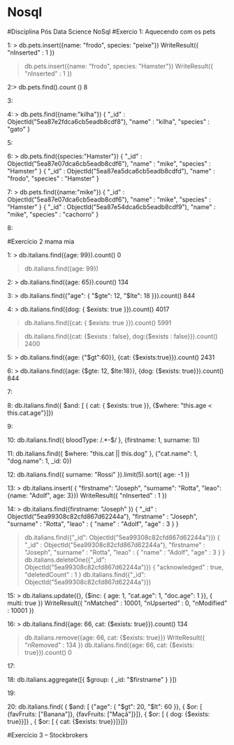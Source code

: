 # Nosql
#Disciplina Pós Data Science NoSql
#Exercio 1: Aquecendo com os pets

1: > db.pets.insert({name: "frodo", species: "peixe"})
WriteResult({ "nInserted" : 1 })
> db.pets.insert({name: "frodo", species: "Hamster"})
WriteResult({ "nInserted" : 1 })

2:> db.pets.find().count ()
  8

3:

4: > db.pets.find({name:"kilha"})
{ "_id" : ObjectId("5ea87e2fdca6cb5eadb8cdf8"), "name" : "kilha", "species" : "gato" }
 
5:

6: > db.pets.find({species:"Hamster"})
{ "_id" : ObjectId("5ea87e07dca6cb5eadb8cdf6"), "name" : "mike", "species" : "Hamster" }
{ "_id" : ObjectId("5ea87ea5dca6cb5eadb8cdfd"), "name" : "frodo", "species" : "Hamster" }
 

7:  > db.pets.find({name:"mike"})
{ "_id" : ObjectId("5ea87e07dca6cb5eadb8cdf6"), "name" : "mike", "species" : "Hamster" }
{ "_id" : ObjectId("5ea87e54dca6cb5eadb8cdf9"), "name" : "mike", "species" : "cachorro" }

8:

#Exercício 2 mama mia

1: > db.italians.find({age: 99}).count()
0
> db.italians.find({age: 99})

2: > db.italians.find({age: 65}).count()
134
 

3: > db.italians.find({"age": { "$gte": 12, "$lte": 18 }}).count()
844

 

4: > db.italians.find({dog: { $exists: true }}).count()
4017

> db.italians.find({cat: { $exists: true }}).count()
5991
 
> db.italians.find({cat: {$exists : false}, dog:{$exists : false}}).count()
2400
 

5: > db.italians.find({age: {"$gt":60}}, {cat: {$exists:true}}).count()
2431
 

6: > db.italians.find({age: {$gte: 12, $lte:18}}, {dog: {$exists: true}}).count()
844
 
7:

8: db.italians.find({ $and: [ { cat: { $exists: true }}, {$where: "this.age < this.cat.age"}]})

9:

10: db.italians.find({ bloodType: /.*-$/ }, {firstname: 1, surname: 1})

11: db.italians.find({ $where: "this.cat || this.dog" }, {"cat.name": 1, "dog.name": 1, _id: 0})

12: db.italians.find({ surname: "Rossi" }).limit(5).sort({ age: -1 })

13: > db.italians.insert( { "firstname": "Joseph", "surname": "Rotta", "leao": {name: "Adolf", age: 3}})
WriteResult({ "nInserted" : 1 })
 
14:  > db.italians.find({firstname: "Joseph" })
{ "_id" : ObjectId("5ea99308c82cfd867d62244a"), "firstname" : "Joseph", "surname" : "Rotta", "leao" : { "name" : "Adolf", "age" : 3 } }
> db.italians.find({"_id": ObjectId("5ea99308c82cfd867d62244a")})
{ "_id" : ObjectId("5ea99308c82cfd867d62244a"), "firstname" : "Joseph", "surname" : "Rotta", "leao" : { "name" : "Adolf", "age" : 3 } }
> db.italians.deleteOne({"_id": ObjectId("5ea99308c82cfd867d62244a")})
{ "acknowledged" : true, "deletedCount" : 1 }
> db.italians.find({"_id": ObjectId("5ea99308c82cfd867d62244a")})
>

15: > db.italians.update({}, {$inc: { age: 1, "cat.age": 1, "doc.age": 1 }}, { multi: true })
WriteResult({ "nMatched" : 10001, "nUpserted" : 0, "nModified" : 10001 })
 
16: > db.italians.find({age: 66, cat: {$exists: true}}).count()
134
> db.italians.remove({age: 66, cat: {$exists: true}})
WriteResult({ "nRemoved" : 134 })
> db.italians.find({age: 66, cat: {$exists: true}}).count()
0
>

17:

18: db.italians.aggregate([{ $group: { _id: "$firstname" } }])

19:

20: db.italians.find( { $and: [ {"age": { "$gt": 20, "$lt": 60 }}, { $or: [ {favFruits: ["Banana"]}, {favFruits: ["Maçã"]}]}, { $or: [ { dog: {$exists: true}}]} , { $or: [ { cat: {$exists: true}}]}]})

#Exercício 3 – Stockbrokers




